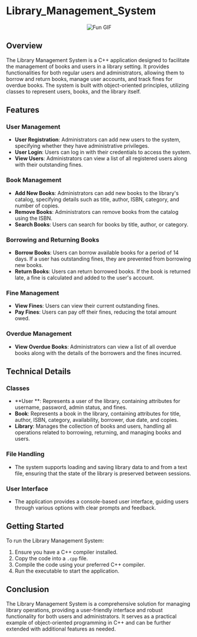 # Library_Management_System

<div style="display: flex; justify-content: center;">
    <img src="https://c.tenor.com/QqVMoWspo_oAAAAC/tenor.gif" alt="Fun GIF" />
</div>

## Overview

The Library Management System is a C++ application designed to facilitate the management of books and users in a library setting. It provides functionalities for both regular users and administrators, allowing them to borrow and return books, manage user accounts, and track fines for overdue books. The system is built with object-oriented principles, utilizing classes to represent users, books, and the library itself.

## Features

### User Management
- **User  Registration**: Administrators can add new users to the system, specifying whether they have administrative privileges.
- **User  Login**: Users can log in with their credentials to access the system.
- **View Users**: Administrators can view a list of all registered users along with their outstanding fines.

### Book Management
- **Add New Books**: Administrators can add new books to the library's catalog, specifying details such as title, author, ISBN, category, and number of copies.
- **Remove Books**: Administrators can remove books from the catalog using the ISBN.
- **Search Books**: Users can search for books by title, author, or category.

### Borrowing and Returning Books
- **Borrow Books**: Users can borrow available books for a period of 14 days. If a user has outstanding fines, they are prevented from borrowing new books.
- **Return Books**: Users can return borrowed books. If the book is returned late, a fine is calculated and added to the user's account.

### Fine Management
- **View Fines**: Users can view their current outstanding fines.
- **Pay Fines**: Users can pay off their fines, reducing the total amount owed.

### Overdue Management
- **View Overdue Books**: Administrators can view a list of all overdue books along with the details of the borrowers and the fines incurred.

## Technical Details

### Classes
- **User **: Represents a user of the library, containing attributes for username, password, admin status, and fines.
- **Book**: Represents a book in the library, containing attributes for title, author, ISBN, category, availability, borrower, due date, and copies.
- **Library**: Manages the collection of books and users, handling all operations related to borrowing, returning, and managing books and users.

### File Handling
- The system supports loading and saving library data to and from a text file, ensuring that the state of the library is preserved between sessions.

### User Interface
- The application provides a console-based user interface, guiding users through various options with clear prompts and feedback.

## Getting Started

To run the Library Management System:
1. Ensure you have a C++ compiler installed.
2. Copy the code into a `.cpp` file.
3. Compile the code using your preferred C++ compiler.
4. Run the executable to start the application.

## Conclusion

The Library Management System is a comprehensive solution for managing library operations, providing a user-friendly interface and robust functionality for both users and administrators. It serves as a practical example of object-oriented programming in C++ and can be further extended with additional features as needed.
